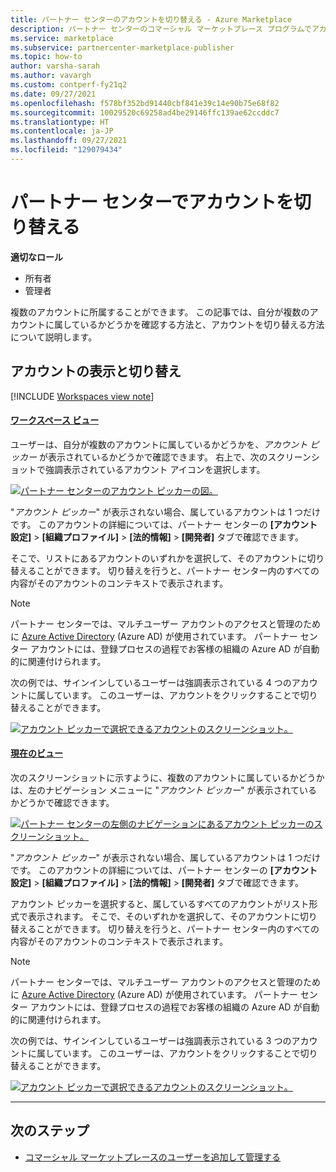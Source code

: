 ```yaml
---
title: パートナー センターのアカウントを切り替える - Azure Marketplace
description: パートナー センターのコマーシャル マーケットプレース プログラムでアカウントを切り替える方法について説明します。
ms.service: marketplace
ms.subservice: partnercenter-marketplace-publisher
ms.topic: how-to
author: varsha-sarah
ms.author: vavargh
ms.custom: contperf-fy21q2
ms.date: 09/27/2021
ms.openlocfilehash: f578bf352bd91440cbf841e39c14e90b75e68f82
ms.sourcegitcommit: 10029520c69258ad4be29146ffc139ae62ccddc7
ms.translationtype: HT
ms.contentlocale: ja-JP
ms.lasthandoff: 09/27/2021
ms.locfileid: "129079434"
---
```

# <a name="switch-accounts-in-partner-center"></a>パートナー センターでアカウントを切り替える

**適切なロール**

- 所有者
- 管理者

複数のアカウントに所属することができます。 この記事では、自分が複数のアカウントに属しているかどうかを確認する方法と、アカウントを切り替える方法について説明します。

## <a name="view-and-switch-accounts"></a>アカウントの表示と切り替え

[!INCLUDE [Workspaces view note](./includes/preview-interface.md)]

#### <a name="workspaces-view"></a>[ワークスペース ビュー](#tab/workspaces-view)

ユーザーは、自分が複数のアカウントに属しているかどうかを、_アカウント ピッカー_ が表示されているかどうかで確認できます。 右上で、次のスクリーンショットで強調表示されているアカウント アイコンを選択します。

[ ![パートナー センターのアカウント ピッカーの図。](./media/manage-accounts/account-picker-workspaces.png) ](./media/manage-accounts/account-picker-workspaces.png#lightbox)

"*アカウント ピッカー*" が表示されない場合、属しているアカウントは 1 つだけです。 このアカウントの詳細については、パートナー センターの **[アカウント設定]**  >  **[組織プロファイル]**  >  **[法的情報]**  >  **[開発者]** タブで確認できます。

そこで、リストにあるアカウントのいずれかを選択して、そのアカウントに切り替えることができます。 切り替えを行うと、パートナー センター内のすべての内容がそのアカウントのコンテキストで表示されます。

> [!NOTE]
> パートナー センターでは、マルチユーザー アカウントのアクセスと管理のために [Azure Active Directory](../active-directory/fundamentals/active-directory-whatis.md) (Azure AD) が使用されています。 パートナー センター アカウントには、登録プロセスの過程でお客様の組織の Azure AD が自動的に関連付けられます。

次の例では、サインインしているユーザーは強調表示されている 4 つのアカウントに属しています。 このユーザーは、アカウントをクリックすることで切り替えることができます。

[ ![アカウント ピッカーで選択できるアカウントのスクリーンショット。](./media/manage-accounts/account-picker-two-workspaces.png) ](./media/manage-accounts/account-picker-two-workspaces.png#lightbox)

#### <a name="current-view"></a>[現在のビュー](#tab/current-view)

次のスクリーンショットに示すように、複数のアカウントに属しているかどうかは、左のナビゲーション メニューに "*アカウント ピッカー*" が表示されているかどうかで確認できます。

[![パートナー センターの左側のナビゲーションにあるアカウント ピッカーのスクリーンショット。](./media/manage-accounts/account-picker.png)](./media/manage-accounts/account-picker.png#lightbox)

"*アカウント ピッカー*" が表示されない場合、属しているアカウントは 1 つだけです。 このアカウントの詳細については、パートナー センターの **[アカウント設定]**  >  **[組織プロファイル]**  >  **[法的情報]**  >  **[開発者]** タブで確認できます。

アカウント ピッカーを選択すると、属しているすべてのアカウントがリスト形式で表示されます。 そこで、そのいずれかを選択して、そのアカウントに切り替えることができます。 切り替えを行うと、パートナー センター内のすべての内容がそのアカウントのコンテキストで表示されます。

> [!NOTE]
> パートナー センターでは、マルチユーザー アカウントのアクセスと管理のために [Azure Active Directory](../active-directory/fundamentals/active-directory-whatis.md) (Azure AD) が使用されています。 パートナー センター アカウントには、登録プロセスの過程でお客様の組織の Azure AD が自動的に関連付けられます。

次の例では、サインインしているユーザーは強調表示されている 3 つのアカウントに属しています。 このユーザーは、アカウントをクリックすることで切り替えることができます。

[ ![アカウント ピッカーで選択できるアカウントのスクリーンショット。](./media/manage-accounts/account-picker-two.png) ](./media/manage-accounts/account-picker-two.png#lightbox)

---

## <a name="next-steps"></a>次のステップ

- [コマーシャル マーケットプレースのユーザーを追加して管理する](add-manage-users.md)
